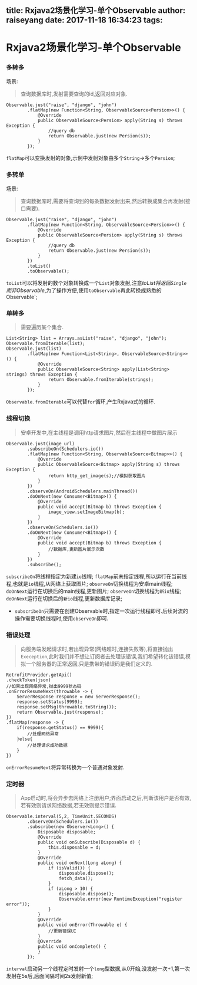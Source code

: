 title: Rxjava2场景化学习-单个Observable
author: raiseyang
date: 2017-11-18 16:34:23
tags:
---
# Rxjava2场景化学习-单个Observable


### 多转多
场景:
> 查询数据库时,发射需要查询的id,返回对应对象.
```
Observable.just("raise", "django", "john")
        .flatMap(new Function<String, ObservableSource<Persion>>() {
            @Override
            public ObservableSource<Persion> apply(String s) throws Exception {
                //query db
                return Observable.just(new Persion(s));
            }
        });
```
`flatMap`可以变换发射的对象,示例中发射对象由多个`String`->多个`Persion`;
<!-- more -->
### 多转单
场景:
> 查询数据库时,需要将查询到的每条数据发射出来,然后转换成集合再发射(接口需要).
```
Observable.just("raise", "django", "john")
        .flatMap(new Function<String, ObservableSource<Persion>>() {
            @Override
            public ObservableSource<Persion> apply(String s) throws Exception {
                //query db
                return Observable.just(new Persion(s));
            }
        })
        .toList()
        .toObservable();
```
`toList`可以将发射的数个对象转换成一个`List`对象发射,注意*toList将返回`Single`而非Observable*,为了操作方便,使用`toObservable`再此转换成熟悉的Observable`;

### 单转多
> 需要遍历某个集合.
```
List<String> list = Arrays.asList("raise", "django", "john");
Observable.fromIterable(list);
Observable.just(list)
        .flatMap(new Function<List<String>, ObservableSource<String>>() {
            @Override
            public ObservableSource<String> apply(List<String> strings) throws Exception {
                return Observable.fromIterable(strings);
            }
        });
```
`Observable.fromIterable`可以代替`for`循环,产生Rxjava式的循环.

### 线程切换
> 安卓开发中,在主线程是调用http请求图片,然后在主线程中做图片展示
```
Observable.just(image_url)
        .subscribeOn(Schedulers.io())
        .flatMap(new Function<String, ObservableSource<Bitmap>>() {
            @Override
            public ObservableSource<Bitmap> apply(String s) throws Exception {
                return http_get_image(s);//模拟获取图片
            }
        })
        .observeOn(AndroidSchedulers.mainThread())
        .doOnNext(new Consumer<Bitmap>() {
            @Override
            public void accept(Bitmap b) throws Exception {
                image_view.setImageBitmap(b);
            }
        })
        .observeOn(Schedulers.io())
        .doOnNext(new Consumer<Bitmap>() {
            @Override
            public void accept(Bitmap b) throws Exception {
                //数据库,更新图片展示次数
            }
        })
        .subscribe();
```
`subscribeOn`将线程指定为新建`io`线程;
`flatMap`前未指定线程,所以运行在当前线程,也就是`io`线程,从网络上获取图片;
`observeOn`切换线程为安卓main线程;
`doOnNext`运行在切换后的main线程,更新图片;
`observeOn`切换线程为`新io`线程;
`doOnNext`运行在切换后的`新io`线程,更新数据库记录;
- `subscribeOn`只需要在创建Observable时,指定一次运行线程即可.后续对流的操作需要切换线程时,使用`observeOn`即可.

### 错误处理
> 向服务端发起请求时,若出现异常(网络超时,连接失败等),将直接抛出`Exeception`,此时我们并不想让订阅者去处理该错误,我们希望转化该错误,模拟一个服务器的正常返回,只是携带的错误码是我们定义的.
```
RetrofitProvider.getApi()
.checkToken(json)
//如果出现网络异常,抛出9999状态码
.onErrorResumeNext(throwable -> {
    ServerResponse response = new ServerResponse();
    response.setStatus(9999);
    response.setMsg(throwable.toString());
    return Observable.just(response);
})
.flatMap(response -> {
    if(response.getStatus() == 9999){
        //处理网络异常
    }else{
        //处理请求成功数据
    }
})
```
`onErrorResumeNext`将异常转换为一个普通对象发射.

### 定时器
> App启动时,将会异步去网络上注册用户;界面启动之后,判断该用户是否有效,若有效则请求网络数据,若无效则提示错误.
```
Observable.interval(5,2, TimeUnit.SECONDS)
        .observeOn(Schedulers.io())
        .subscribe(new Observer<Long>() {
            Disposable disposable;
            @Override
            public void onSubscribe(Disposable d) {
                this.disposable = d;
            }
            @Override
            public void onNext(Long aLong) {
                if (isValid()) {
                    disposable.dispose();
                    fetch_data();
                }
                if (aLong > 10) {
                    disposable.dispose();
                    Observable.error(new RuntimeException("register error"));
                }
            }
            @Override
            public void onError(Throwable e) {
                //更新错误UI
            }
            @Override
            public void onComplete() {
            }
        });
```
`interval`启动另一个线程定时发射一个`long`型数据,从0开始,没发射一次+1,第一次发射在5s后,后面间隔时间2s发射新值;